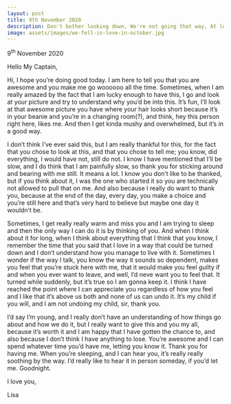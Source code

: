 ```yaml
---
layout: post
title: 9th November 2020
description: Don't bother looking down, We're not going that way, At least I know I am here to stay .... My girl, my girl, my girl, You will be my girl, My world, my world, my world, You will be my world
image: assets/images/we-fell-in-love-in-october.jpg
---
```


9<sup>th</sup> November 2020

Hello My Captain,

Hi, I hope you’re doing good today. I am here to tell you that you are awesome and you make me go woooooo all the time. Sometimes, when I am really amazed by the fact that I am lucky enough to have this, I go and look at your picture and try to understand why you’d be into this. It’s fun, I’ll look at that awesome picture you have where your hair looks short because it’s in your beanie and you’re in a changing room(?), and think, hey this person right here, likes me.  And then I get kinda mushy and overwhelmed, but it’s in a good way.

I don’t think I’ve ever said this, but I am really thankful for this, for the fact that you chose to look at this, and that you chose to tell me; you know, did everything, I would have not, still do not. I know I have mentioned that I’ll be slow, and I do think that I am painfully slow, so thank you for sticking around and bearing with me still. It means a lot. I know you don’t like to be thanked, but if you think about it, I was the one who started it so you are technically not allowed to pull that on me. And also because I really do want to thank you, because at the end of the day, every day, you make a choice and you’re still here and that’s very hard to believe but maybe one day it wouldn’t be.

Sometimes, I get really really warm and miss you and I am trying to sleep and then the only way I can do it is by thinking of you. And when I think about it for long, when I think about everything that I think that you know, I remember the time that you said that I love in a way that could be turned down and I don’t understand how you manage to live with it. Sometimes I wonder if the way I talk, you know the way it sounds so dependent, makes you feel that you’re stuck here with me, that it would make you feel guilty if and when you ever want to leave, and well, I’d neve want you to feel that. It turned while suddenly, but it’s true so I am gonna keep it. I think I have reached the point where I can appreciate you regardless of how you feel and I like that it’s above us both and none of us can undo it. It’s my child if you will, and I am not undoing my child, sir, thank you.

I’d say I’m young, and I really don’t have an understanding of how things go about and how we do it, but I really want to give this and you my all, because it’s worth it and I am happy that I have gotten the chance to, and also because I don’t think I have anything to lose. You’re awesome and I can spend whatever time you’d have me, letting you know it. Thank you for having me. When you’re sleeping, and I can hear you, it’s really really soothing by the way. I’d really like to hear it in person someday, if you’d let me. Goodnight.

I love you,

Lisa
